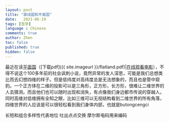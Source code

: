 ```yaml
---
layout: post
title: "直线国和平面国"
date:   2021-06-19
tags: [哲学]
language : Chinese
comments: true
author: Zhen
toc: false
published: true
hidden: false
---
```

最近在读[平面国](https://zh.wikipedia.org/wiki/%E5%B9%B3%E9%9D%A2%E5%9C%8B)（[下载pdf]({{ site.imageurl }}/flatland.pdf)|[在线观看电影](https://youtu.be/Mfglluny8Z0)），不得不说这个100多年前的社会讽刺小说，竟然异常的发人深思，可能是我们总想类比而去幻想四维的样子。但是低纬度对高纬度总是无法想象的，而且也是管中窥豹。一个正方体在二维的投影可以是三角形，正方形，长方形，很难让二维世界的人去猜测。而且他们也可以随时出现和消失，有点像我们身边都市传说的穿越人。同时高维对低维拥有全知之眼，比如三维可以无视结构看到二维世界的所有角落，四维世界的人应该是可以很轻松看到我们身体内部，也就是butongcengci


长短和组合多样性代表地位
吐出点点交换
摩尔斯电码用来编码

 
<!--stackedit_data:
eyJoaXN0b3J5IjpbLTk4MDY1NDc0MSwxMzQ0MjYwMjEzLDgyMT
M1NDk2MSwtODM0NDg5MzMyLC05MjM4Nzc5OTgsMTI0OTczMjg3
MSw1MDk5NzM5NjgsODA2NjQ5NDksMTg2ODU0NjgzOV19
-->
